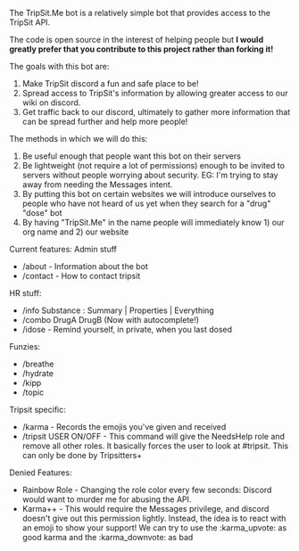 The TripSit.Me bot is a relatively simple bot that provides access to the TripSit API.

The code is open source in the interest of helping people but **I would greatly prefer that you contribute to this project rather than forking it!**

The goals with this bot are:
1) Make TripSit discord a fun and safe place to be!
2) Spread access to TripSit's information by allowing greater access to our wiki on discord.
3) Get traffic back to our discord, ultimately to gather more information that can be spread further and help more people!

The methods in which we will do this:
1) Be useful enough that people want this bot on their servers
2) Be lightweight (not require a lot of permissions) enough to be invited to servers without people worrying about security. EG: I'm trying to stay away from needing the Messages intent.
4) By putting this bot on certain websites we will introduce ourselves to people who have not heard of us yet when they search for a "drug" "dose" bot
5) By having "TripSit.Me" in the name people will immediately know 1) our org name and 2) our website

Current features:
Admin stuff
* /about - Information about the bot
* /contact - How to contact tripsit

HR stuff:
* /info Substance  : Summary | Properties | Everything
* /combo DrugA DrugB (Now with autocomplete!)
* /idose - Remind yourself, in private, when you last dosed

Funzies:
* /breathe
* /hydrate
* /kipp
* /topic

Tripsit specific:
* /karma - Records the emojis you've given and received
* /tripsit USER ON/OFF - This command will give the NeedsHelp role and remove all other roles. It basically forces the user to look at #tripsit. This can only be done by Tripsitters+

Denied Features:
* Rainbow Role  - Changing the role color every few seconds: Discord would want to murder me for abusing the API.
* Karma++ - This would require the Messages privilege, and discord doesn't give out this permission lightly. Instead, the idea is to react with an emoji to show your support! We can try to use the :karma_upvote: as good karma and the :karma_downvote:  as bad 

